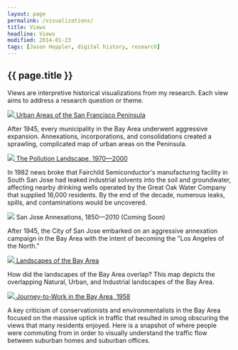 ```yaml
---
layout: page
permalink: /visualizations/
title: Views
headline: Views
modified: 2014-01-23
tags: [Jason Heppler, digital history, research]
---
```


## {{ page.title }}

<p>Views are interpretive historical visualizations from my research. 
Each view aims to address a research question or theme.</p>

<div class="row">
  <div class="col-xs-12 col-md-8">
    <a href="{{ sitel.url }}/visualizations/urban_areas/"><img class="project_preview" src="{{site.url}}/assets/image/urban_areas_preview.png"/>
    Urban Areas of the San Francisco Peninsula</a><br/>
    <p>After 1945, every municipality in the Bay Area underwent 
    aggressive expansion. Annexations, incorporations, and 
    consolidations created a sprawling, complicated map of urban areas 
    on the Peninsula.</p>
    </div>
</div>

<div class="row">
  <div class="col-xs-12 col-md-8">
    <a href="{{ sitel.url }}/visualizations/companies/"><img class="project_preview" src="{{site.url}}/assets/image/superfund_preview.png"/>
    The Pollution Landscape, 1970&#8212;2000</a><br/>
    <p>In 1982 news broke that Fairchild Semiconductor's manufacturing facility in South San Jose had leaked industrial solvents into the soil and groundwater, affecting nearby drinking wells operated by the Great Oak Water Company that supplied 16,000 residents. By the end of the decade, numerous leaks, spills, and contaminations would be uncovered.</p>
    </div>
</div>

<div class="row">
  <div class="col-xs-12 col-md-8">
    <img class="project_preview" src="{{site.url}}/assets/image/annexation_preview.png"/>
    San Jose Annexations, 1850&#8212;2010 (Coming Soon)<br/>
    <p>After 1945, the City of San Jose embarked on an aggressive 
    annexation campaign in the Bay Area with the intent of becoming the 
    "Los Angeles of the North."</p>
    </div>
</div>

<div class="row">
  <div class="col-xs-12 col-md-8">
    <a href="{{ site.url }}/visualizations/rivers/"><img class="project_preview" src="{{ site.url }}/assets/image/rivers_preview.png"/>
    Landscapes of the Bay Area</a><br/>
    <p>How did the landscapes of the Bay Area overlap? This map depicts 
    the overlapping Natural, Urban, and Industrial landscapes of the Bay 
    Area.</p> 
  </div>
</div>

<!--
<div class="row">
  <div class="col-xs-12 col-md-8">
    <a href="{{ site.url }}/visualizations/population/"><img class="project_preview" src="{{ site.url }}/assets/image/population_preview.png"/>
    Population Figures, 1850&#8212;2014</a><br/>
    <p>During and after World War II, northern California experienced 
    tremendous urban growth outside of its traditional urban centers of 
    Oakland, Berkeley, and San Francisco. These charts visualize population 
    change throughout the Peninsula.</p>
  </div>
</div>
-->

<div class="row">
  <div class="col-xs-12 col-md-8">
    <a href="{{ sitel.url }}/visualizations/traffic/"><img class="project_preview" src="{{site.url}}/assets/image/traffic_journey_preview.png"/>
    Journey-to-Work in the Bay Area, 1958</a><br/>
    <p>A key criticism of conservationists and environmentalists in the Bay Area focused on the massive uptick in traffic that resulted in smog obscuring the views that many residents enjoyed. Here is a snapshot of where people were commuting from in order to visually understand the traffic flow between suburban homes and suburban 
    offices.</p>
    </div>
</div>


